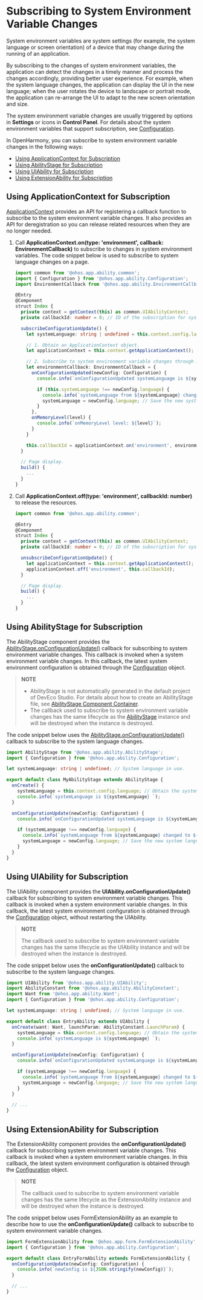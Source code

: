 # Subscribing to System Environment Variable Changes

System environment variables are system settings (for example, the system language or screen orientation) of a device that may change during the running of an application.

By subscribing to the changes of system environment variables, the application can detect the changes in a timely manner and process the changes accordingly, providing better user experience. For example, when the system language changes, the application can display the UI in the new language; when the user rotates the device to landscape or portrait mode, the application can re-arrange the UI to adapt to the new screen orientation and size.

The system environment variable changes are usually triggered by options in **Settings** or icons in **Control Panel**. For details about the system environment variables that support subscription, see [Configuration](../reference/apis/js-apis-app-ability-configuration.md).

In OpenHarmony, you can subscribe to system environment variable changes in the following ways:

- [Using ApplicationContext for Subscription](#using-applicationcontext-for-subscription)
- [Using AbilityStage for Subscription](#using-abilitystage-for-subscription)
- [Using UIAbility for Subscription](#using-uiability-for-subscription)
- [Using ExtensionAbility for Subscription](#using-extensionability-for-subscription)

## Using ApplicationContext for Subscription

[ApplicationContext](../reference/apis/js-apis-inner-application-applicationContext.md) provides an API for registering a callback function to subscribe to the system environment variable changes. It also provides an API for deregistration so you can release related resources when they are no longer needed.

1. Call **ApplicationContext.on(type: 'environment', callback: EnvironmentCallback)** to subscribe to changes in system environment variables. The code snippet below is used to subscribe to system language changes on a page.

   ```ts
   import common from '@ohos.app.ability.common';
   import { Configuration } from '@ohos.app.ability.Configuration';
   import EnvironmentCallback from '@ohos.app.ability.EnvironmentCallback';
   
   @Entry
   @Component
   struct Index {
     private context = getContext(this) as common.UIAbilityContext;
     private callbackId: number = 0; // ID of the subscription for system environment variable changes.
   
     subscribeConfigurationUpdate() {
       let systemLanguage: string | undefined = this.context.config.language; // Obtain the system language in use.
   
       // 1. Obtain an ApplicationContext object.
       let applicationContext = this.context.getApplicationContext();
   
       // 2. Subscribe to system environment variable changes through ApplicationContext.
       let environmentCallback: EnvironmentCallback = {
         onConfigurationUpdated(newConfig: Configuration) {
           console.info(`onConfigurationUpdated systemLanguage is ${systemLanguage}, newConfig: ${JSON.stringify(newConfig)}`);
   
           if (this.systemLanguage !== newConfig.language) {
             console.info(`systemLanguage from ${systemLanguage} changed to ${newConfig.language}`);
             systemLanguage = newConfig.language; // Save the new system language as the system language in use, which will be used for comparison.
           }
         },
         onMemoryLevel(level) {
           console.info(`onMemoryLevel level: ${level}`);
         }
       }
   
       this.callbackId = applicationContext.on('environment', environmentCallback);
     }
   
     // Page display.
     build() {
       ...
     }
   }
   ```

2. Call **ApplicationContext.off(type: 'environment', callbackId: number)** to release the resources.

   ```ts
   import common from '@ohos.app.ability.common';
   
   @Entry
   @Component
   struct Index {
     private context = getContext(this) as common.UIAbilityContext;
     private callbackId: number = 0; // ID of the subscription for system environment variable changes.
   
     unsubscribeConfigurationUpdate() {
       let applicationContext = this.context.getApplicationContext();
       applicationContext.off('environment', this.callbackId);
     }
   
     // Page display.
     build() {
       ...
     }
   }
   ```

## Using AbilityStage for Subscription

The AbilityStage component provides the [AbilityStage.onConfigurationUpdate()](../reference/apis/js-apis-app-ability-abilityStage.md#abilitystageonconfigurationupdate) callback for subscribing to system environment variable changes. This callback is invoked when a system environment variable changes. In this callback, the latest system environment configuration is obtained through the [Configuration](../reference/apis/js-apis-app-ability-configuration.md) object.  

> **NOTE**
>
> - AbilityStage is not automatically generated in the default project of DevEco Studio. For details about how to create an AbilityStage file, see [AbilityStage Component Container](abilitystage.md).
> - The callback used to subscribe to system environment variable changes has the same lifecycle as the [AbilityStage](../reference/apis/js-apis-app-ability-abilityStage.md) instance and will be destroyed when the instance is destroyed.

The code snippet below uses the [AbilityStage.onConfigurationUpdate()](../reference/apis/js-apis-app-ability-abilityStage.md#abilitystageonconfigurationupdate) callback to subscribe to the system language changes.

```ts
import AbilityStage from '@ohos.app.ability.AbilityStage';
import { Configuration } from '@ohos.app.ability.Configuration';

let systemLanguage: string | undefined; // System language in use.

export default class MyAbilityStage extends AbilityStage {
  onCreate() {
    systemLanguage = this.context.config.language; // Obtain the system language in use when the AbilityStage instance is loaded for the first time.
    console.info(`systemLanguage is ${systemLanguage} `);
  }

  onConfigurationUpdate(newConfig: Configuration) {
    console.info(`onConfigurationUpdated systemLanguage is ${systemLanguage}, newConfig: ${JSON.stringify(newConfig)}`);

    if (systemLanguage !== newConfig.language) {
      console.info(`systemLanguage from ${systemLanguage} changed to ${newConfig.language}`);
      systemLanguage = newConfig.language; // Save the new system language as the system language in use, which will be used for comparison.
    }
  }
}
```

## Using UIAbility for Subscription

The UIAbility component provides the **UIAbility.onConfigurationUpdate()** callback for subscribing to system environment variable changes. This callback is invoked when a system environment variable changes. In this callback, the latest system environment configuration is obtained through the [Configuration](../reference/apis/js-apis-app-ability-configuration.md) object, without restarting the UIAbility.

> **NOTE**
>
> The callback used to subscribe to system environment variable changes has the same lifecycle as the UIAbility instance and will be destroyed when the instance is destroyed.

The code snippet below uses the **onConfigurationUpdate()** callback to subscribe to the system language changes.

```ts
import UIAbility from '@ohos.app.ability.UIAbility';
import AbilityConstant from '@ohos.app.ability.AbilityConstant';
import Want from '@ohos.app.ability.Want';
import { Configuration } from '@ohos.app.ability.Configuration';

let systemLanguage: string | undefined; // System language in use.

export default class EntryAbility extends UIAbility {
  onCreate(want: Want, launchParam: AbilityConstant.LaunchParam) {
    systemLanguage = this.context.config.language; // Obtain the system language in use when the UIAbility instance is loaded for the first time.
    console.info(`systemLanguage is ${systemLanguage} `);
  }

  onConfigurationUpdate(newConfig: Configuration) {
    console.info(`onConfigurationUpdated systemLanguage is ${systemLanguage}, newConfig: ${JSON.stringify(newConfig)}`);

    if (systemLanguage !== newConfig.language) {
      console.info(`systemLanguage from ${systemLanguage} changed to ${newConfig.language}`);
      systemLanguage = newConfig.language; // Save the new system language as the system language in use, which will be used for comparison.
    }
  }

  // ...
}
```

## Using ExtensionAbility for Subscription

The ExtensionAbility component provides the **onConfigurationUpdate()** callback for subscribing system environment variable changes. This callback is invoked when a system environment variable changes. In this callback, the latest system environment configuration is obtained through the [Configuration](../reference/apis/js-apis-app-ability-configuration.md) object.

> **NOTE**
>
> The callback used to subscribe to system environment variable changes has the same lifecycle as the ExtensionAbility instance and will be destroyed when the instance is destroyed.

The code snippet below uses FormExtensionAbility as an example to describe how to use the **onConfigurationUpdate()** callback to subscribe to system environment variable changes.

```ts
import FormExtensionAbility from '@ohos.app.form.FormExtensionAbility';
import { Configuration } from '@ohos.app.ability.Configuration';

export default class EntryFormAbility extends FormExtensionAbility {
  onConfigurationUpdate(newConfig: Configuration) {
    console.info(`newConfig is ${JSON.stringify(newConfig)}`);
  }

  // ...
}
```

